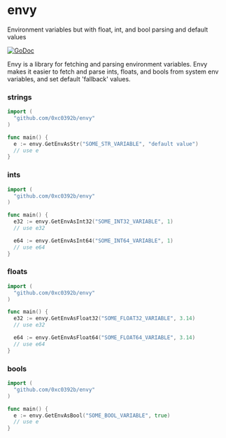 # envy
Environment variables but with float, int, and bool parsing and default values

[![GoDoc](https://godoc.org/github.com/xta/okrun?status.svg)](https://godoc.org/github.com/0xc0392b/envy)

Envy is a library for fetching and parsing environment variables. Envy makes it
easier to fetch and parse ints, floats, and bools from system env variables, and
set default 'fallback' values.

### strings
```go
import (
  "github.com/0xc0392b/envy"
)

func main() {
  e := envy.GetEnvAsStr("SOME_STR_VARIABLE", "default value")
  // use e
}
```

### ints
```go
import (
  "github.com/0xc0392b/envy"
)

func main() {
  e32 := envy.GetEnvAsInt32("SOME_INT32_VARIABLE", 1)
  // use e32

  e64 := envy.GetEnvAsInt64("SOME_INT64_VARIABLE", 1)
  // use e64
}
```

### floats
```go
import (
  "github.com/0xc0392b/envy"
)

func main() {
  e32 := envy.GetEnvAsFloat32("SOME_FLOAT32_VARIABLE", 3.14)
  // use e32

  e64 := envy.GetEnvAsFloat64("SOME_FLOAT64_VARIABLE", 3.14)
  // use e64
}
```

### bools
```go
import (
  "github.com/0xc0392b/envy"
)

func main() {
  e := envy.GetEnvAsBool("SOME_BOOL_VARIABLE", true)
  // use e
}
```
